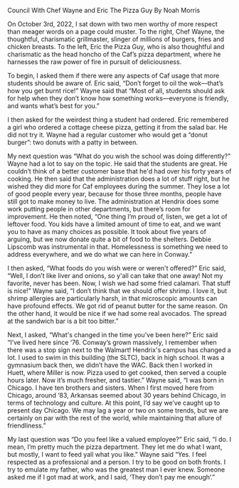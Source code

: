 Council With Chef Wayne and Eric The Pizza Guy
By Noah Morris 

On October 3rd, 2022, I sat down with two men worthy of more respect than meager words on a page could 
muster. To the right, Chef Wayne, the thoughtful, charismatic grillmaster, slinger of millions of 
burgers, fries and chicken breasts. To the left, Eric the Pizza Guy, who is also thoughtful and 
charismatic as the head honcho of the Caf’s pizza department, where he harnesses the raw power of fire
in pursuit of deliciousness.

To begin, I asked them if there were any aspects of Caf usage that more students should be aware of. 
Eric said, “Don’t forget to oil the wok—that’s how you get burnt rice!” Wayne said that “Most of all, 
students should ask for help when they don’t know how something works—everyone is friendly, and wants 
what’s best for you.”

I then asked for the weirdest thing a student had ordered. Eric remembered a girl who ordered a 
cottage cheese pizza, getting it from the salad bar. He did not try it. Wayne had a regular customer 
who would get a “donut burger”: two donuts with a patty in between.

My next question was “What do you wish the school was doing differently?” Wayne had a lot to say on 
the topic. He said that the students are great. He couldn’t think of a better customer base that he'd 
had over his forty years of cooking. He then said that the administration does a lot of stuff right, 
but he wished they did more for Caf employees during the summer. They lose a lot of good people every 
year, because for those three months, people have still got to make money to live. The administration 
at Hendrix does some work putting people in other departments, but there’s room for improvement. He 
then noted, “One thing I’m proud of, listen, we get a lot of leftover food. You kids have a limited 
amount of time to eat, and we want you to have as many choices as possible. It took about five years 
of arguing, but we now donate quite a bit of food to the shelters. Debbie Lipscomb was instrumental 
in that. Homelessness is something we need to address everywhere, and we do what we can here in Conway.” 

I then asked, “What foods do you wish were or weren't offered?” Eric said, “Well, I don’t like liver 
and onions, so y'all can take that one away! Not my favorite, never has been. Now, I wish we had some 
fried calamari. That stuff is nice!” Wayne said, “I don’t think that we should offer shrimp. I love 
it, but shrimp allergies are particularly harsh, in that microscopic amounts can have profound 
effects. We got rid of peanut butter for the same reason. On the other hand, it would be nice if we 
had some real avocados. The spread at the sandwich bar is a bit too bitter.”

Next, I asked, “What's changed in the time you've been here?” Eric said “I’ve lived here since ‘76. 
Conway’s grown massively, I remember when there was a stop sign next to the Walmart! Hendrix's campus 
has changed a lot. I used to swim in this building (the SLTC), back in high school. It was a gymnasium 
back then, we didn’t have the WAC. Back then I worked in Huett, where Miller is now. Pizza used to get 
cooked, then served a couple hours later. Now it’s much fresher, and tastier.” Wayne said, “I was born 
in Chicago. I have ten brothers and sisters. When I first moved here from Chicago, around ‘83, Arkansas
seemed about 30 years behind Chicago, in terms of technology and culture. At this point, I’d say we’ve 
caught up to present day Chicago. We may lag a year or two on some trends, but we are certainly on par 
with the rest of the world, while maintaining that allure of friendliness.”

My last question was “Do you feel like a valued employee?” Eric said, “I do. I mean, I’m pretty much 
the pizza department. They let me do what I want, but mostly, I want to feed yall what you like.” 
Wayne said “Yes. I feel respected as a professional and a person. I try to be good on both fronts. I 
try to emulate my father, who was the greatest man I ever knew. Someone asked me if I got mad at work, 
and I said, ‘They don’t pay me enough’.”

